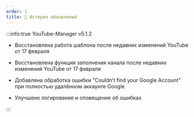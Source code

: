 ```yaml
---
order: 1
title: 🔁 История обновлений
---
```


:::info:true YouTube-Manager v5.1.2

-  Восстановлена работа шаблона после недавних изменений YouTube от 17 февраля

-  Восстановлена функция заполнения канала после недавних изменений YouTube от 17 февраля

-  Добавлена обработка ошибки "Couldn’t find your Google Account" при полностью удалённом аккаунте Google

-  Улучшено логирование и оповещение об ошибках

:::


